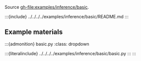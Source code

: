 Source <gh-file:examples/inference/basic>.

:::{include} ../../../../examples/inference/basic/README.md
:::

## Example materials

:::{admonition} basic.py
:class: dropdown

:::{literalinclude} ../../../../examples/inference/basic/basic.py
:::
:::
